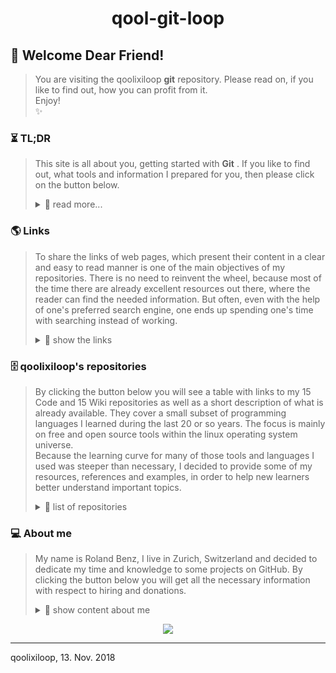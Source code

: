 <h1 align="center"> qool-git-loop </h1>

## 💖 Welcome Dear Friend!
> You are visiting the qoolixiloop **git** repository. Please read on, if you like to find out, how you can profit from it.  
> Enjoy!  
> :sparkles:


### ⏳ TL;DR 
> This site is all about you, getting started with **Git** . If you like to find out, what tools and information I prepared for you, then please click on the button below.
>
> <details>
> <summary> 📖  read more... </summary>
>
> ⏳
>
> #### Short introduction> 
> Git is a version control system, that can be used for any kind of documents not just for software related projects. But unlike all the other version control system it does things differently on a concepual level and it has its very own terminology. The following link explains the basic concept and terms with respect to file status (modified, staged, committed) file state tracked (not in last snapshot AND not staged in the meantime), untracked (in last snapshot: unmodified, modified, staged) and to main sections (working directory, staging area, repository .git)  
> (https://git-scm.com/book/en/v2/Getting-Started-Git-Basic, shttps://git-scm.com/book/en/v2/Git-Basics-Getting-a-Git-Repository#ch02-git-basics-chapter)
> * Git resides in the folder **.git** in the parent folder of your project. There it has its own filesystem with database.
> * Git commands are rather low level and can be used in many different workflows. Therefore, it makes sense to learn it on a workflow level together with a graphical representations. In a nutshell: 
> * * The workflow to create a project uses the commands: init and configure.
>   (https://git-scm.com/book/en/v2/Getting-Started-First-Time-Git-Setup ,)
> * * The main workflow to save your work uses these commands: pull (fetch, merge), add, commit and push. (https://git-scm.com/book/en/v2/Git-Basics-Recording-Changes-to-the-Repository) 
> * * To undo some of your work you can use: checkout, stash, revert or reset.
>   (https://opensource.com/article/18/6/git-reset-revert-rebase-commands#comments,
>   https://opensource.com/life/16/7/how-restore-older-file-versions-git,
>   https://git-scm.com/book/en/v2/Git-Basics-Undoing-Things)
> * * To get history information following commands are useful: status, log, reglog, fetch, diff or difftool. 
> * * To save your project under a new name, use one of the following: clone, stash, branch or checkout. (https://git-scm.com/book/en/v2/Git-Branching-Branches-in-a-Nutshell#ch03-git-branching)
> * gitignore list (https://github.com/github/gitignore)
>
> ⏳
> </details>


### 🌎 Links
> To share the links of web pages, which present their content in a clear and easy to read manner is one of the main objectives of my repositories. There is no need to reinvent the wheel, because most of the time there are already excellent resources out there, where the reader can find the needed information. But often, even with the help of one's preferred search engine, one ends up spending one's time with searching instead of working.  
>
> <details>
> <summary> 📖  show the links </summary>
>
> 🌎
>
> | What the link provides ('Ctrl-click' to open in new tab) | Link to website
> |:---------------------------------------- | :----------------------------------------| 
> | `relevant links to websites:`            |
> | Shows normal workflow. Something to start with | [git guide][1]  
> | Pro Git. Online book that covers everything | [git scm][2]  
> | Very good introduction  | [Gitmagic, Chapter 2. Basic Tricks][3]  
> | Has answers for most of your own questions | [Stackoverflow][4]  
> | `relavant links to my wiki pages:`       |
> | - (empty list)                           |
> |                                          |
>
> There is also an extensive documentation stored locally on your computer. You can access it with:  
>          $ git help <command>  
>          $ man git-<command>  
>
> 🌎
> </details>


### 🗄️ qoolixiloop's repositories
>
> By clicking the button below you will see a table with links to my 15 Code and 15 Wiki repositories as well as a short description of what is already available. They cover a small subset of programming languages I learned during the last 20 or so years. The focus is mainly on free and open source tools within the linux operating system universe.  
> Because the learning curve for many of those tools and languages I used was steeper than necessary, I decided to provide some of my resources, references and examples, in order to help new learners better understand important topics.  
>
> <details>
> <summary> 📖  list of repositories </summary>
>
> 🗄️
>
> **Tmux and Vim as an IDE:** There are many good development environments availabe and some of them are quite expensive. Nevertheless or because of that, I mainly use Tmux and Vim as they are two very powerful terminal applications, which provide me with everything I need to write code efficiently. That being said, I must admit, that it is not easy to start with. That is why I shared my '.vim' folder and '.vimrc' configuration file, which both contain all the necessary instructions to download the plugins and run Vim within minutes as an IDE for example for Python, Java or Bash.  
>
> **Vim as a language:** Once I started programming with Vim, I immediately came into contact with Vim's own programming language, Vimscript. I even started to write my own little plugins and macros in Vimscript.  
>
> **Web Applications:** Google's Angular2 and the Springboot framework are part of the high demand trendy Java world. We used it at the University to build a multi-player online strategy game, which I intend to share as a tutorial. But that will certainly take some time.  
>
> **C**: Dennis Ritchie the father of Unix also developed C, which was in fact my first programming language. It is very low level compaired to newer languages, like Java or Python, many of which actually are implemented in C. It is clearly part of the low supply world, which means, that even though the language is still very useful for certain tasks, there are not many programmers left, that are able to understand it.  
>
> **Linux Tools:** Bash and AWK are old, but still very powerful languages in the Unix/Linux command line world and even though the Linux kernel itself is written in C, many configuration scripts one may come across are written in Bash.  
> There is already a lot of very good advice about Bash programming available in thick books as well as in form of snippets scattered around specialized blogs and webpages. But it is still hard to get started with. That is why I decided to create a small framework inside a template script, whose code itself is checked by the shellcheck project. The template e.g. contains a few instructions, which make use of a concept used in Python to run the script from within a main() function, which is useful if the script is sourced or executed within another script in order to access its functions.  
> Furthermore, I provided an extensive example script, in which I cover nearly everything one needs to write stable and reliable scripts. I actually use it, to automate my communication with GitHub. It also lets me do changes on all my GitHub files automatically by providing pattern search and replace, and it uses AWK to parse the script and to automatically print help and documentation text into the shell.  
>
> | Links to repositories ('Ctrl-click' to open in new tab)         | Contents
> |:-------------------------------| :----------------------------------------| 
> [qool-helloworld-loop][101]      | My personal project descriptons
> [qool-helloworld-loop.wiki][102] (@) | More general topics
> [qool-angular2-loop][201]        | Client side code of strategy game
> [qool-angular2-loop.wiki][202]   | Comments and language specific resources
> [qool-awk-loop][301]             | Code snippets
> [qool-awk-loop.wiki][302]        | Comments and language specific resources
> [qool-bash-loop][401]            | Code snippets
> [qool-bash-loop.wiki][402]       | Comments and language specific resources
> [qool-c-loop][501]               | Code snippets
> [qool-c-loop.wiki][502]          | Comments and language specific resources
> [qool-cv-loop][601]              | My CV
> [qool-cv-loop.wiki][602]         | About me
> [qool-git-loop][701]             | Code snippets to automate tasks
> [qool-git-loop.wiki][702]        | Use cases and reference tables
> [qool-java-loop][801]            | Code snippets
> [qool-java-loop.wiki][802]       | Comments and language specific resources
> [qool-linux-loop][901]           | About Ubuntu installation
> [qool-linux-loop.wiki][902]      | About Ubuntu software center
> [qool-markdown-loop][1001]       | Folder with all my markdown files 
> [qool-markdown-loop.wiki][1002]  | Comments and language specific resources
> [qool-python-loop][1101]         | Code snippets
> [qool-python-loop.wiki][1102]    | Comments and language specific resources
> [qool-springboot-loop][1201]     | Server side code of strategy game
> [qool-springboot-loop.wiki][1202]| Comments and language specific resources
> [qool-tmux-loop][1301]           | IDE Startup shell script
> [qool-tmux-loop.wiki][1302]      | Comments
> [qool-vim loop][1401]            | My .vim folder and .vimrc file
> [qool-vim-loop.wiki][1402]       | Comments and language specific resources
> [qool-.vimrc-loop][1501]         | commented .vimrc file 
> [qool-.vimrc-loop.wiki][1502]    | how it works
>
> 🗄️
> </details>




### 💻 About me
> My name is Roland Benz, I live in Zurich, Switzerland and decided to dedicate my time and knowledge to some projects on GitHub. By clicking the button below you will get all the necessary information with respect to hiring and donations.
>
> <details>
> <summary> 📖 show content about me</summary>
>
> :dizzy:
>
> ##### Hiring and Collaboration
> There is a [personal repository][602] dedicated to hiring and collaboration. If you are located in Switzerland this is the place, where you can find some sort of CV and contact information.
>
> ##### Donations 
> The qoolixiloop repositories will constantly be filled with great content. This service to the general public comes as a huge effort from my side. In case you are a wealthy person or an executive of a big organization, not knowing, where to invest all the money that is pouring in, there is hope on the horizon. Below you will find my lonely and empty bank account, grateful and happy about any kind of attention. 
>
> :dizzy:
>
> <details>
> <summary> 📖 show details for a bank transfer </summary>
>
> :dizzy:
>
> Details for a bank transfer to my account   
> Informations pour un virement bancaire sur mon compte   
> Detalles para una transferencia bancaria a mi cuenta   
> Angaben für eine Überweisungen auf mein Konto   
>
> | :dizzy:                  | Details / Information / Detalles / Angaben  
> | :--------------------------- | :--------------------------------------- |   
> BIC (SWIFT-Code) of my bank | POFICHBEXXX   
> BIC (SWIFT-Code) de ma banque | POFICHBEXXX   
> BIC (SWIFT-Code) de mi banco | POFICHBEXXX 
> BIC (SWIFT-Code) meiner Bank |	POFICHBEXXX   
> :dizzy: | :dizzy: |
> Name/Adresse of my bank |  PostFinance AG, Mingerstrasse 20, 3030 Bern, Switzerland   
> Nom et adresse de ma banque | PostFinance AG, Mingerstrasse 20, 3030 Bern, Suisse   
> Nombre y dirección de mi banco | PostFinance AG, Mingerstrasse 20, 3030 Bern, Suiza  
> Name/Adresse meiner Bank |  PostFinance AG, Mingerstrasse 20, 3030 Bern, Schweiz   
> :dizzy: | :dizzy: |
> My account number (IBAN)   |  CH08 0900 0000 8007 4635 1   
> Mon numéro de compte |  CH08 0900 0000 8007 4635 1   
> Mi número de cuenta |  CH08 9000 0000 8007 4635 1   
> Meine Kontonummer (IBAN)   |  CH08 0900 0000 8007 4635 1   
> :dizzy: | :dizzy: |
> My name and address | Roland Benz, Felsber 2, 8052 Zurich, Switzerland   
> Mon nom et adresse  | Roland Benz, Felsber 2, 8052 Zurich, Suisse   
> Mi nombre y dirección | Roland Benz, Felsberg 2, 8052 Zurich, Suiza   
> Mein Name und Adresse  | Roland Benz, Felsberg 2, 8052 Zürich, Schweiz	 
>
> :dizzy:
> </details>
>
> </details>

<p align="center">
<a href="https://www.paypal.com/cgi-bin/webscr?cmd=_s-xclick&hosted_button_id=ZJSNJNBGL8MVE&source=url" target="_blank">
  <img src="https://www.paypalobjects.com/en_US/CH/i/btn/btn_donateCC_LG.gif"/>
</a>  
</p>

------------------------
qoolixiloop, 13. Nov. 2018  




[//]: # (links only needed for qool-git-loop)

[1]: http://rogerdudler.github.io/git-guide/
[2]: https://git-scm.com/book/en/v2
[3]: http://www-cs-students.stanford.edu/~blynn/gitmagic/ch02.html
[4]: https://stackoverflow.com


[//]: # (github.com links of 'Code: README.md' and 'Wiki: Home.md')

[101]: https://github.com/qoolixiloop/qool-helloworld-loop "qool-helloworld-loop"
[102]: https://github.com/qoolixiloop/qool-helloworld-loop/wiki "qool-helloworld-loop.wiki"
[201]: https://github.com/qoolixiloop/qool-angular2-loop "qool-angular2-loop"
[202]: https://github.com/qoolixiloop/qool-angular2-loop/wiki "qool-angular2-loop.wiki"
[301]: https://github.com/qoolixiloop/qool-awk-loop "qool-awk-loop"
[302]: https://github.com/qoolixiloop/qool-awk-loop/wiki "wikiqool-awk-loop.wiki"
[401]: https://github.com/qoolixiloop/qool-bash-loop "qool-bash-loop"
[402]: https://github.com/qoolixiloop/qool-bash-loop/wiki "wikiqool-bash-loop.wiki"
[501]: https://github.com/qoolixiloop/qool-c-loop "qool-c-loop"
[502]: https://github.com/qoolixiloop/qool-c-loop/wiki "qool-c-loop/wiki"
[601]: https://github.com/qoolixiloop/qool-cv-loop "qool-cv-loop"
[602]: https://github.com/qoolixiloop/qool-cv-loop/wiki "qool-cv-loop/wiki"
[701]: https://github.com/qoolixiloop/qool-git-loop "qool-git-loop"
[702]: https://github.com/qoolixiloop/qool-git-loop/wiki "qool-git-loop/wiki"
[801]: https://github.com/qoolixiloop/qool-java-loop "qool-java-loop"
[802]: https://github.com/qoolixiloop/qool-java-loop/wiki "qool-java-loop/wiki"
[901]: https://github.com/qoolixiloop/qool-linux-loop "qool-linux-loop"
[902]: https://github.com/qoolixiloop/qool-linux-loop/wiki "qool-linux-loop/wiki"
[1001]: https://github.com/qoolixiloop/qool-markdown-loop "qool-markdown-loop"
[1002]: https://github.com/qoolixiloop/qool-markdown-loop/wiki "qool-markdown-loop/wiki"
[1101]: https://github.com/qoolixiloop/qool-python-loop "qool-python-loop"
[1102]: https://github.com/qoolixiloop/qool-python-loop/wiki "qool-python-loop/wiki"
[1201]: https://github.com/qoolixiloop/qool-springboot-loop "qool-springboot-loop"
[1202]: https://github.com/qoolixiloop/qool-springboot-loop/wiki "qool-springboot-loop/wiki"
[1301]: https://github.com/qoolixiloop/qool-tmux-loop "qool-tmux-loop"
[1302]: https://github.com/qoolixiloop/qool-tmux-loop/wiki "qool-tmux-loop/wiki"
[1401]: https://github.com/qoolixiloop/qool-vim-loop "qool-vim-loop"
[1402]: https://github.com/qoolixiloop/qool-vim-loop/wiki "qool-vim-loop/wiki"
[1501]: https://github.com/qoolixiloop/qool-.vimrc-loop "qool-.vimrc-loop"
[1502]: https://github.com/qoolixiloop/qool-.vimrc-loop/wiki "qool-.vimrc-loop/wiki"


[//]: # (github.com links of all other 'Wiki: pages.md')

[303]: https://github.com/qoolixiloop/qool-awk-loop/wiki/awk-cheet-sheet
[304]: https://github.com/qoolixiloop/qool-awk-loop/wiki/bash-script-with-awk-to-learn-from-example
[403]: https://github.com/qoolixiloop/qool-bash-loop/wiki/bash-script-to-learn-from-example
[404]: https://github.com/qoolixiloop/qool-bash-loop/wiki/bash-script-template
[405]: https://github.com/qoolixiloop/qool-bash-loop/wiki/bash-scripting-cheetsheet
[406]: https://github.com/qoolixiloop/qool-bash-loop/wiki/bash-scripting-reference-cards
[703]: https://github.com/qoolixiloop/qool-git-loop/wiki/a-.gitignore-template
[704]: https://github.com/qoolixiloop/qool-git-loop/wiki/commands-and-graphical-representation
[903]: https://github.com/qoolixiloop/qool-linux-loop/wiki/sed-in-a-nutshell
[904]: https://github.com/qoolixiloop/qool-linux-loop/wiki/bash-script-with-sed-to-learn-from-example
[905]: https://github.com/qoolixiloop/qool-linux-loop/wiki/grep-in-a-nutshell
[906]: https://github.com/qoolixiloop/qool-linux-loop/wiki/bash-script-with-grep-to-learn-from-example
[907]: https://github.com/qoolixiloop/qool-linux-loop/wiki/cut-in-a-nutshell
[1003]: https://github.com/qoolixiloop/qool-markdown-loop/wiki/browser-navigation-with-grip-running
[1004]: https://github.com/qoolixiloop/qool-markdown-loop/wiki/add-paypal-button
[1005]: https://github.com/qoolixiloop/qool-markdown-loop/wiki/add-images
[1303]: https://github.com/qoolixiloop/qool-tmux-loop/wiki/pair-programming-with-tmate
[1304]: https://github.com/qoolixiloop/qool-tmux-loop/wiki/tmux-cheet-sheet
[1305]: https://github.com/qoolixiloop/qool-tmux-loop/wiki/tmux-start-up-script
[1503]: https://github.com/qoolixiloop/qool-.vimrc-loop/wiki/My-.vimrc-configruation-file-explained-in-detail


